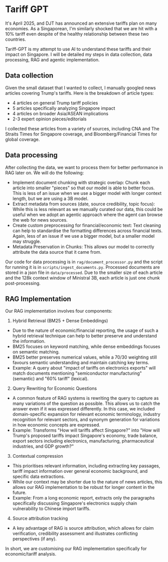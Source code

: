 # Tariff GPT
It's April 2025, and DJT has announced an extensive tariffs plan on many economies. As a Singaporean, I'm similarly shocked that we are hit with a 10% tariff even despite of the healthy relationship between these two countries.

Tariff-GPT is my attempt to use AI to understand these tariffs and their impact on Singapore. I will be detailed my steps in data collection, data processing, RAG and agentic implementation. 

## Data collection
Given the small dataset that I wanted to collect, I manually googled news articles covering Trump's tariffs. Here is the breakdown of article types:
- 4 articles on general Trump tariff policies
- 5 articles specifically analyzing Singapore impact
- 4 articles on broader Asia/ASEAN implications
- 2-3 expert opinion pieces/editorials

I collected these articles from a variety of sources, including CNA and The Straits Times for Singapore coverage, and Bloomberg/Financial Times for global coverage.

## Data processing
After collecting the data, we want to process them for better performance in RAG later on. We will do the following:
- Implement document chunking with strategic overlap: Chunk each article into smaller "pieces" so that our model is able to better focus. This is less of an issue when we use a bigger model with longer context length, but we are using a 3B model.
- Extract metadata from sources (date, source credibility, topic focus): While this is less relevant as we manually curated our data, this could be useful when we adopt an agentic approach where the agent can browse the web for news sources.
- Create custom preprocessing for financial/economic text: Text cleaning can help to standardise the formatting differences across financial texts. Again, less of an issue if we use a bigger model, but a smaller model may struggle.
- Metadata Preservation in Chunks: This allows our model to correctly attribute the data source that it came from.

Our code for data processing is in `rag/document_processor.py` and the script for running it is in `scripts/ingest_documents.py`. Processed documents are stored in a json file in `data/processed`. Due to the smaller size of each article and the 128k context window of Ministral 3B, each article is just one chunk post-processing.

## RAG Implementation
Our RAG implementation involves four components:
1. Hybrid Retrieval (BM25 + Dense Embeddings)
- Due to the nature of economic/financial reporting, the usage of such a hybrid retrieval technique can help to better preserve and understand the information.
- BM25 focuses on keyword matching, while dense embeddings focuses on semantic matching.
- BM25 better preserves numerical values, while a 70/30 weighting still favours semantic understanding and maintain catching key terms.
- Example: A query about "impact of tariffs on electronics exports" will match documents mentioning "semiconductor manufacturing" (semantic) and "60% tariff" (lexical).
2. Query Rewriting for Economic Questions
- A common feature of RAG systems is rewriting the query to capture as many variations of the question as possible. This allows us to catch the answer even if it was expressed differently. In this case, we included domain-specific expansion for relevant economic terminology, industry recognition for relevant sectors, and synonym generation for variations in how economic concepts are expressed.
- Example: Transforms "How will tariffs affect Singapore?" into "How will Trump's proposed tariffs impact Singapore's economy, trade balance, export sectors including electronics, manufacturing, pharmaceutical industries, and GDP growth?"
3. Contextual compression
- This prioritises relevant information, including extracting key passages, tariff impact information over general economic background, and specific data extractions.
- While our context may be shorter due to the nature of news articles, this allows our RAG implementation to be robust for longer content in the future.
- Example: From a long economic report, extracts only the paragraphs specifically discussing Singapore's electronics supply chain vulnerability to Chinese import tariffs.
4. Source attribution tracking
- A key advantage of RAG is source attribution, which allows for claim verification, credibility assessment and illustrates conflicting perspectives (if any).

In short, we are customising our RAG implementation specifically for economic/tariff analysis.